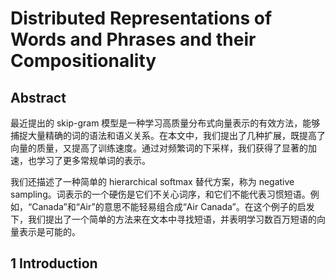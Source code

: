 # Distributed Representations of Words and Phrases and their Compositionality

## Abstract

最近提出的 skip-gram 模型是一种学习高质量分布式向量表示的有效方法，能够捕捉大量精确的词的语法和语义关系。在本文中，我们提出了几种扩展，既提高了向量的质量，又提高了训练速度。通过对频繁词的下采样，我们获得了显著的加速，也学习了更多常规单词的表示。

我们还描述了一种简单的 hierarchical softmax 替代方案，称为 negative sampling。词表示的一个硬伤是它们不关心词序，和它们不能代表习惯短语。例如，“Canada”和“Air”的意思不能轻易组合成“Air Canada”。在这个例子的启发下，我们提出了一个简单的方法来在文本中寻找短语，并表明学习数百万短语的向量表示是可能的。

## 1 Introduction

